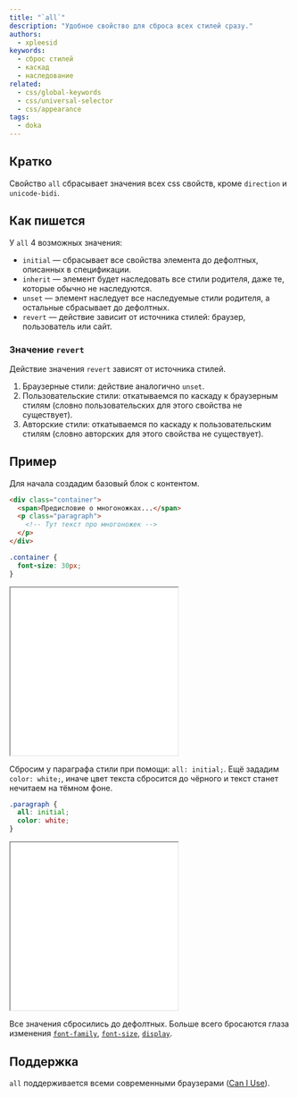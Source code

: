 ```yaml
---
title: "`all`"
description: "Удобное свойство для сброса всех стилей сразу."
authors:
  - xpleesid
keywords:
  - сброс стилей
  - каскад
  - наследование
related:
  - css/global-keywords
  - css/universal-selector
  - css/appearance
tags:
  - doka
---
```


## Кратко

Свойство `all` сбрасывает значения всех css свойств, кроме `direction` и `unicode-bidi`.

## Как пишется

У `all` 4 возможных значения:

- `initial` — сбрасывает все свойства элемента до дефолтных, описанных в спецификации.
- `inherit` — элемент будет наследовать все стили родителя, даже те, которые обычно не наследуются.
- `unset` — элемент наследует все наследуемые стили родителя, а остальные сбрасывает до дефолтных.
- `revert` — действие зависит от источника стилей: браузер, пользователь или сайт.

### Значение `revert`

Действие значения `revert` зависят от источника стилей.

1. Браузерные стили: действие аналогично `unset`.
1. Пользовательские стили: откатываемся по каскаду к браузерным стилям (словно пользовательских для этого свойства не существует).
1. Авторские стили: откатываемся по каскаду к пользовательским стилям (словно авторских для этого свойства не существует).

## Пример

Для начала создадим базовый блок с контентом.

```html
<div class="container">
  <span>Предисловие о многоножках...</span>
  <p class="paragraph">
    <!-- Тут текст про многоножек -->
  </p>
</div>
```

```css
.container {
  font-size: 30px;
}
```

<iframe src="demos/basic/" title="Пример с initial" height="300"></iframe>

Сбросим у параграфа стили при помощи: `all: initial;`. Ещё зададим `color: white;`, иначе цвет текста сбросится до чёрного и текст станет нечитаем на тёмном фоне.

```css
.paragraph {
  all: initial;
  color: white;
}
```

<iframe src="demos/initial/" title="Пример с initial" height="300"></iframe>

Все значения сбросились до дефолтных. Больше всего бросаются глаза изменения [`font-family`](/css/font-family/), [`font-size`](/css/font-size/), [`display`](/css/display/).

## Поддержка

`all` поддерживается всеми современными браузерами ([Can I Use](https://caniuse.com/css-all)).
